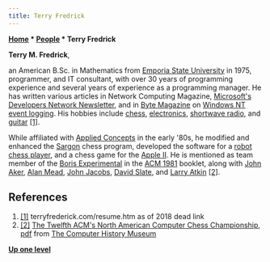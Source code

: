 ```yaml
---
title: Terry Fredrick
---
```

**[Home](Home "Home") \* [People](People "People") \* Terry Fredrick**


**Terry M. Fredrick**,  

an American B.Sc. in Mathematics from [Emporia State University](https://en.wikipedia.org/wiki/Emporia_State_University) in 1975, programmer, and IT consultant, with over 30 years of programming experience and several years of experience as a programming manager. He has written various articles in Network Computing Magazine, [Microsoft's Developers Network Newsletter](https://en.wikipedia.org/wiki/Microsoft_Developer_Network), and in [Byte Magazine](Byte_Magazine "Byte Magazine") on [Windows NT](Windows "Windows") [event logging](Logging "Logging"). His hobbies include [chess](Chess "Chess"), [electronics](https://en.wikipedia.org/wiki/Electronics), [shortwave radio](https://en.wikipedia.org/wiki/Shortwave), and [guitar](https://en.wikipedia.org/wiki/Guitar) <a id="cite-note-1" href="#cite-ref-1">[1]</a>. 






While affiliated with [Applied Concepts](Applied_Concepts "Applied Concepts") in the early '80s, he modified and enhanced the [Sargon](Sargon "Sargon") chess program, developed the software for a [robot chess player](Boris#Handroid "Boris"), and a chess game for the [Apple II](Apple_II "Apple II"). He is mentioned as team member of the [Boris Experimental](Boris#X "Boris") in the [ACM 1981](ACM_1981 "ACM 1981") booklet, along with [John Aker](John_Aker "John Aker"), [Alan Mead](Alan_Mead "Alan Mead"), [John Jacobs](index.php?title=John_Jacobs&action=edit&redlink=1 "John Jacobs (page does not exist)"), [David Slate](David_Slate "David Slate"), and [Larry Atkin](Larry_Atkin "Larry Atkin") <a id="cite-note-2" href="#cite-ref-2">[2]</a>.



## References


1. <a id="cite-ref-1" href="#cite-note-1">[1]</a> terryfrederick.com/resume.htm as of 2018 dead link
2. <a id="cite-ref-2" href="#cite-note-2">[2]</a> [The Twelfth ACM's North American Computer Chess Championship](http://www.computerhistory.org/chess/full_record.php?iid=doc-431614f6ce737), [pdf](http://archive.computerhistory.org/projects/chess/related_materials/text/3-1%20and%203-2%20and%203-3.1981_ACM_NACCC/1981_ACM_NACCC.sm.062303017.pdf) from [The Computer History Museum](The_Computer_History_Museum "The Computer History Museum")

**[Up one level](People "People")**







 
